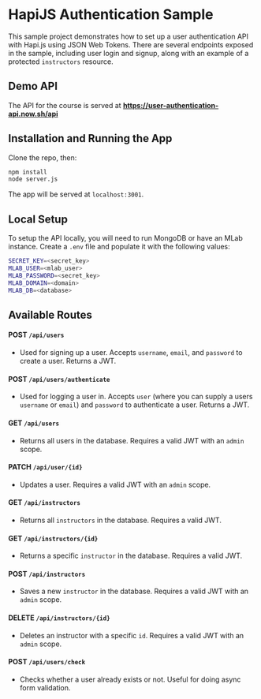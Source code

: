 # HapiJS Authentication Sample

This sample project demonstrates how to set up a user authentication API with Hapi.js using JSON Web Tokens. There are several endpoints exposed in the sample, including user login and signup, along with an example of a protected `instructors` resource.

## Demo API

The API for the course is served at **https://user-authentication-api.now.sh/api**

## Installation and Running the App

Clone the repo, then: 

```bash
npm install
node server.js
```

The app will be served at `localhost:3001`.

## Local Setup

To setup the API locally, you will need to run MongoDB or have an MLab instance. Create a `.env` file and populate it with the following values:

```bash
SECRET_KEY=<secret_key>
MLAB_USER=<mlab_user>
MLAB_PASSWORD=<secret_key>
MLAB_DOMAIN=<domain>
MLAB_DB=<database>
```

## Available Routes

#### **POST** `/api/users`
* Used for signing up a user. Accepts `username`, `email`, and `password` to create a user. Returns a JWT.

#### **POST** `/api/users/authenticate`
* Used for logging a user in. Accepts `user` (where you can supply a users `username` or `email`) and `password` to authenticate a user. Returns a JWT.

#### **GET** `/api/users`
* Returns all users in the database. Requires a valid JWT with an `admin` scope.

#### **PATCH** `/api/user/{id}`
* Updates a user. Requires a valid JWT with an `admin` scope.

#### **GET** `/api/instructors`
* Returns all `instructors` in the database. Requires a valid JWT.

#### **GET** `/api/instructors/{id}`
* Returns a specific `instructor` in the database. Requires a valid JWT.

#### **POST** `/api/instructors`
* Saves a new `instructor` in the database. Requires a valid JWT with an `admin` scope.

#### **DELETE** `/api/instructors/{id}`
* Deletes an instructor with a specific `id`. Requires a valid JWT with an `admin` scope.

#### **POST** `/api/users/check`
* Checks whether a user already exists or not. Useful for doing async form validation.
